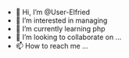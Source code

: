 - 👋 Hi, I’m @User-Elfried
- 👀 I’m interested in managing
- 🌱 I’m currently learning php
- 💞️ I’m looking to collaborate on ...
- 📫 How to reach me ...

<!---
User-Elfried/User-Elfried is a ✨ special ✨ repository because its `README.md` (this file) appears on your GitHub profile.
You can click the Preview link to take a look at your changes.
--->
